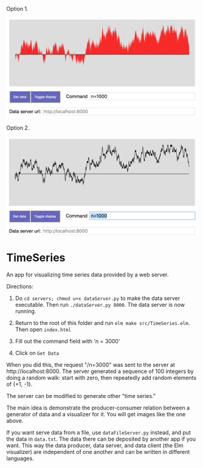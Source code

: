 Option 1.

![Bar graph of random walk](./image/barGraph.png)

Option 2.

![Line graph of random walk](./image/lineGraph.png)

TimeSeries
==========

An app for visualizing time series data provided by
a web server.  

Directions:

1. Do `cd servers; chmod u+x dataServer.py` to make the data server
   executable.  Then run `./dataServer.py 8000`.  The data server
   is now running.

2. Return to the root of this folder and run `elm make src/TimeSeries.elm`. Then open `index.html`

3. Fill out the command field with 'n = 3000'

4. Click on `Get Data`

When you did this, the request "/n=3000" was sent
to the server at http://localhost:8000. The server generated a sequence
of 100 integers by doing a random walk: start with zero, then
repeatedly add random elements of {+1, -1}.

The server can be modified to generate other "time series."

The main idea is demonstrate the producer-consumer relation
between a generator of data and a visualizer for it.  You will
get images like the one above.

If you want serve data from a file, use `dataFileServer.py` instead,
and put the data in `data.txt`. The data there can be deposited by
another app if you want.  This way the data producer, data server,
and data client (the Elm visualizer) are independent of one another
and can be written in different languages.    
